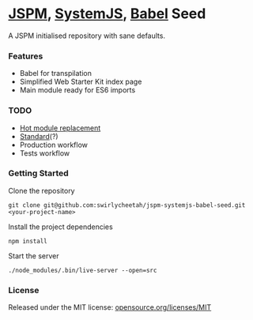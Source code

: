 # [JSPM](http://jspm.io/), [SystemJS](https://github.com/systemjs/systemjs), [Babel](http://babeljs.io/) Seed

A JSPM initialised repository with sane defaults.

### Features

* Babel for transpilation
* Simplified Web Starter Kit index page
* Main module ready for ES6 imports

### TODO

* [Hot module replacement](https://github.com/geelen/jspm-server)
* [Standard](https://github.com/feross/standard)(?)
* Production workflow
* Tests workflow

### Getting Started

Clone the repository

`git clone git@github.com:swirlycheetah/jspm-systemjs-babel-seed.git <your-project-name>`

Install the project dependencies

`npm install`

Start the server

`./node_modules/.bin/live-server --open=src`

### License

Released under the MIT license: [opensource.org/licenses/MIT](http://opensource.org/licenses/MIT)
